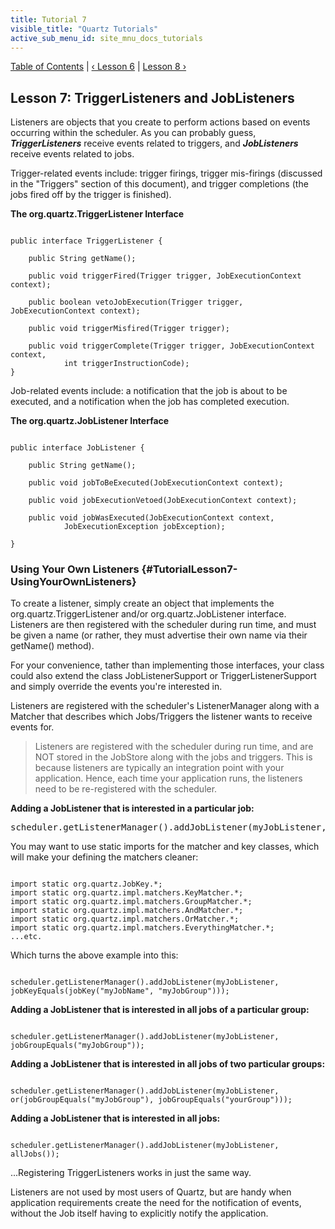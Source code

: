 ```yaml
---
title: Tutorial 7
visible_title: "Quartz Tutorials"
active_sub_menu_id: site_mnu_docs_tutorials
---
```

<div class="secNavPanel">
          <a href="./index.md" title="Go to Tutorial Table of Contents">Table of Contents</a> |
          <a href="./tutorial-lesson-06.md">&lsaquo;&nbsp;Lesson 6</a> |
          <a href="./tutorial-lesson-08.md">Lesson 8&nbsp;&rsaquo;</a>
</div>

## Lesson 7: TriggerListeners and JobListeners


Listeners are objects that you create to perform actions based on events occurring within the scheduler. As you
can probably guess, ***TriggerListeners*** receive events related to triggers, and ***JobListeners***
receive events related to jobs.

Trigger-related events include: trigger firings, trigger mis-firings (discussed in the "Triggers" section of this
document), and trigger completions (the jobs fired off by the trigger is finished).

**The org.quartz.TriggerListener Interface**

<pre class="prettyprint highlight"><code class="language-java" data-lang="java">
public interface TriggerListener {

    public String getName();

    public void triggerFired(Trigger trigger, JobExecutionContext context);

    public boolean vetoJobExecution(Trigger trigger, JobExecutionContext context);

    public void triggerMisfired(Trigger trigger);

    public void triggerComplete(Trigger trigger, JobExecutionContext context,
            int triggerInstructionCode);
}
</code></pre>


Job-related events include: a notification that the job is about to be executed, and a notification when the job
has completed execution.

**The org.quartz.JobListener Interface**

<pre class="prettyprint highlight"><code class="language-java" data-lang="java">
public interface JobListener {

    public String getName();

    public void jobToBeExecuted(JobExecutionContext context);

    public void jobExecutionVetoed(JobExecutionContext context);

    public void jobWasExecuted(JobExecutionContext context,
            JobExecutionException jobException);

}
</code></pre>


### Using Your Own Listeners {#TutorialLesson7-UsingYourOwnListeners}

To create a listener, simply create an object that implements the org.quartz.TriggerListener and/or
org.quartz.JobListener interface. Listeners are then registered with the scheduler during run time, and must be given a
name (or rather, they must advertise their own name via their getName() method).

For your convenience, tather than implementing those interfaces, your class could also extend the class
JobListenerSupport or TriggerListenerSupport and simply override the events you're interested in.

Listeners are registered with the scheduler's ListenerManager along with a Matcher that describes which Jobs/Triggers
the listener wants to receive events for.

<blockquote>
        Listeners are registered with the scheduler during run time, and are NOT stored in the JobStore along with the
        jobs and triggers. This is because listeners are typically an integration point with your application.  
        Hence, each time your application runs, the listeners need to be re-registered with the scheduler.
</blockquote>



**Adding a JobListener that is interested in a particular job:**

<pre>
scheduler.getListenerManager().addJobListener(myJobListener, KeyMatcher.jobKeyEquals(new JobKey("myJobName", "myJobGroup")));
</pre>


You may want to use static imports for the matcher and key classes, which will make your defining the matchers cleaner:


<pre class="prettyprint highlight"><code class="language-java" data-lang="java">
import static org.quartz.JobKey.*;
import static org.quartz.impl.matchers.KeyMatcher.*;
import static org.quartz.impl.matchers.GroupMatcher.*;
import static org.quartz.impl.matchers.AndMatcher.*;
import static org.quartz.impl.matchers.OrMatcher.*;
import static org.quartz.impl.matchers.EverythingMatcher.*;
...etc.
</code></pre>


Which turns the above example into this:


<pre class="prettyprint highlight"><code class="language-java" data-lang="java">
scheduler.getListenerManager().addJobListener(myJobListener, jobKeyEquals(jobKey("myJobName", "myJobGroup")));
</code></pre>


**Adding a JobListener that is interested in all jobs of a particular group:**

<pre class="prettyprint highlight"><code class="language-java" data-lang="java">
scheduler.getListenerManager().addJobListener(myJobListener, jobGroupEquals("myJobGroup"));
</code></pre>


**Adding a JobListener that is interested in all jobs of two particular groups:**

<pre class="prettyprint highlight"><code class="language-java" data-lang="java">
scheduler.getListenerManager().addJobListener(myJobListener, or(jobGroupEquals("myJobGroup"), jobGroupEquals("yourGroup")));
</code></pre>


**Adding a JobListener that is interested in all jobs:**

<pre class="prettyprint highlight"><code class="language-java" data-lang="java">
scheduler.getListenerManager().addJobListener(myJobListener, allJobs());
</code></pre>



...Registering TriggerListeners works in just the same way.

Listeners are not used by most users of Quartz, but are handy when application requirements create the need for
the notification of events, without the Job itself having to explicitly notify the application.
